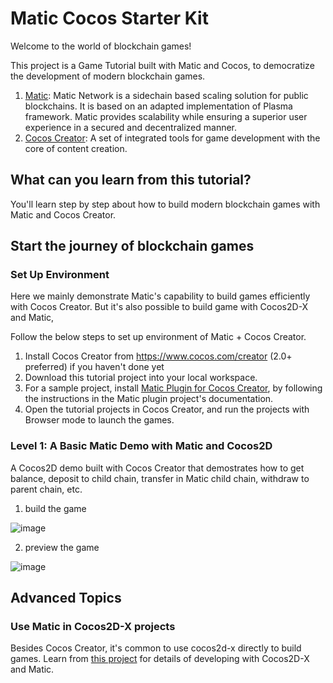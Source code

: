 # Matic Cocos Starter Kit

Welcome to the world of blockchain games!

This project is a Game Tutorial built with Matic and Cocos, to democratize the development of modern blockchain games.

1. [Matic](https://matic.network/): Matic Network is a sidechain based scaling solution for public blockchains. It is based on an adapted implementation of Plasma framework. Matic provides scalability while ensuring a superior user experience in a secured and decentralized manner.
2. [Cocos Creator](https://cocos2d-x.org/creator): A set of integrated tools for game development with the core of content creation.

## What can you learn from this tutorial?

You'll learn step by step about how to build modern blockchain games with Matic and Cocos Creator.


## Start the journey of blockchain games

### Set Up Environment

Here we mainly demonstrate Matic's capability to build games efficiently with Cocos Creator. But it's also possible to build game with Cocos2D-X and Matic,

Follow the below steps to set up environment of Matic + Cocos Creator.

1. Install Cocos Creator from https://www.cocos.com/creator (2.0+ preferred) if you haven't done yet
1. Download this tutorial project into your local workspace.
1. For a sample project, install [Matic Plugin for Cocos Creator](https://github.com/think-in-universe/matic-cocos-creator), by following the instructions in the Matic plugin project's documentation.
1. Open the tutorial projects in Cocos Creator, and run the projects with Browser mode to launch the games.

### Level 1: A Basic Matic Demo with Matic and Cocos2D

A Cocos2D demo built with Cocos Creator that demostrates how to get balance, deposit to child chain, transfer in Matic child chain, withdraw to parent chain, etc.

1. build the game

![image](https://user-images.githubusercontent.com/46699230/65375857-488ab600-dccc-11e9-9899-cabd19b51e4c.png)

2. preview the game

![image](https://user-images.githubusercontent.com/46699230/65375825-2133e900-dccc-11e9-9ae6-18e2812a5243.png)


## Advanced Topics

### Use Matic in Cocos2D-X projects

Besides Cocos Creator, it's common to use cocos2d-x directly to build games.
Learn from [this project](./matic-cocos2d-x) for details of developing with Cocos2D-X and Matic.
